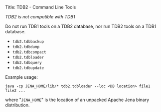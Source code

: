 Title: TDB2 - Command Line Tools

*TDB2 is not compatible with TDB1*

Do not run TDB1 tools on a TDB2 database, nor run TDB2 tools on a TDB1 database.

* `tdb2.tdbbackup`
* `tdb2.tdbdump`
* `tdb2.tdbcompact`
* `tdb2.tdbloader`
* `tdb2.tdbquery`
* `tdb2.tdbupdate`

Example usage:

```
java -cp JENA_HOME/lib/* tdb2.tdbloader --loc <DB location> file1 file2 ...
```

where "`JENA_HOME`" is the location of an unpacked Apache Jena binary
distribution.

